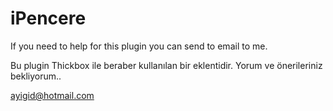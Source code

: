 iPencere
========


If you need to help for this plugin you can send to email to me.

Bu plugin Thickbox ile beraber kullanılan bir eklentidir. Yorum ve önerileriniz bekliyorum..

ayigid@hotmail.com
